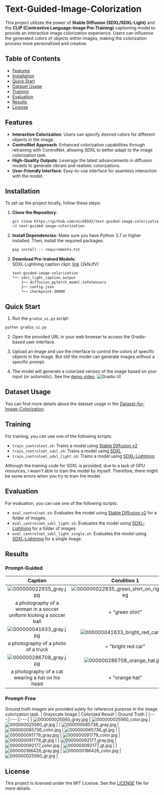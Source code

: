 # Text-Guided-Image-Colorization

This project utilizes the power of **Stable Diffusion (SDXL/SDXL-Light)** and the **CLIP (Contrastive Language-Image Pre-Training)** captioning model to provide an interactive image colorization experience. Users can influence the generated colors of objects within images, making the colorization process more personalized and creative.

## Table of Contents
 - [Features](#features)
 - [Installation](#installation)
 - [Quick Start](#quick-start)
 - [Dataset Usage](#dataset-usage)
 - [Training](#training)
 - [Evaluation](#evaluation)
 - [Results](#results)
 - [License](#license)

## Features

- **Interactive Colorization**: Users can specify desired colors for different objects in the image.
- **ControlNet Approach**: Enhanced colorization capabilities through retraining with ControlNet, allowing SDXL to better adapt to the image colorization task.
- **High-Quality Outputs**: Leverage the latest advancements in diffusion models to generate vibrant and realistic colorizations.
- **User-Friendly Interface**: Easy-to-use interface for seamless interaction with the model.

## Installation

To set up the project locally, follow these steps:

1. **Clone the Repository**:

   ```bash
   git clone https://github.com/nick8592/text-guided-image-colorization.git
   cd text-guided-image-colorization
   ```

2. **Install Dependencies**:
   Make sure you have Python 3.7 or higher installed. Then, install the required packages:

   ```bash
   pip install -r requirements.txt
   ```

3. **Download Pre-trained Models**:   
   SDXL-Lightning caption ckpt: [link](https://gofile.me/7uE8s/FlEhfpWPw) (2kNJfV)

   ```bash
   text-guided-image-colorization
   └── sdxl_light_caption_output
       ├── diffusion_pytorch_model.safetensors
       ├── config.json
       └── checkpoint-30000
   ```

## Quick Start

1. Run the `gradio_ui.py` script:

```bash
python gradio_ui.py
```

2. Open the provided URL in your web browser to access the Gradio-based user interface.

3. Upload an image and use the interface to control the colors of specific objects in the image. But still the model can generate images without a specific prompt.

4. The model will generate a colorized version of the image based on your input (or automatic). See the [demo video](https://x.com/weichenpai/status/1829513077588631987).
![Gradio UI](images/gradio_ui.png)


## Dataset Usage

You can find more details about the dataset usage in the [Dataset-for-Image-Colorization](https://github.com/nick8592/Dataset-for-Image-Colorization).

## Training

For training, you can use one of the following scripts:

- `train_controlnet.sh`: Trains a model using [Stable Diffusion v2](https://huggingface.co/stabilityai/stable-diffusion-2-1)
- `train_controlnet_sdxl.sh`: Trains a model using [SDXL](https://huggingface.co/stabilityai/stable-diffusion-xl-base-1.0)
- `train_controlnet_sdxl_light.sh`: Trains a model using [SDXL-Lightning](https://huggingface.co/ByteDance/SDXL-Lightning)

Although the training code for SDXL is provided, due to a lack of GPU resources, I wasn't able to train the model by myself. Therefore, there might be some errors when you try to train the model.

## Evaluation

For evaluation, you can use one of the following scripts:

- `eval_controlnet.sh`: Evaluates the model using [Stable Diffusion v2](https://huggingface.co/stabilityai/stable-diffusion-2-1) for a folder of images.
- `eval_controlnet_sdxl_light.sh`: Evaluates the model using [SDXL-Lightning](https://huggingface.co/ByteDance/SDXL-Lightning) for a folder of images.
- `eval_controlnet_sdxl_light_single.sh`: Evaluates the model using [SDXL-Lightning](https://huggingface.co/ByteDance/SDXL-Lightning) for a single image.

## Results
### Prompt-Guided
| Caption | Condition 1 | Condition 2 | Condition 3 |
|:---:|:---:|:---:|:---:|
| ![000000022935_gray.jpg](images/000000022935_gray.jpg) | ![000000022935_green_shirt_on_right_girl.jpeg](images/000000022935_green_shirt_on_right_girl.jpeg) | ![000000022935_purple_shirt_on_right_girl.jpeg](images/000000022935_purple_shirt_on_right_girl.jpeg) |![000000022935_red_shirt_on_right_girl.jpeg](images/000000022935_red_shirt_on_right_girl.jpeg) |
| a photography of a woman in a soccer uniform kicking a soccer ball | + "green shirt"| + "purple shirt" | + "red shirt" |
| ![000000041633_gray.jpg](images/000000041633_gray.jpg) | ![000000041633_bright_red_car.jpeg](images/000000041633_bright_red_car.jpeg) | ![000000041633_dark_blue_car.jpeg](images/000000041633_dark_blue_car.jpeg) |![000000041633_black_car.jpeg](images/000000041633_black_car.jpeg) |
| a photography of a photo of a truck | + "bright red car"| + "dark blue car" | + "black car" |
| ![000000286708_gray.jpg](images/000000286708_gray.jpg) | ![000000286708_orange_hat.jpeg](images/000000286708_orange_hat.jpeg) | ![000000286708_pink_hat.jpeg](images/000000286708_pink_hat.jpeg) |![000000286708_yellow_hat.jpeg](images/000000286708_yellow_hat.jpeg) |
| a photography of a cat wearing a hat on his head | + "orange hat"| + "pink hat" | + "yellow hat" |

### Prompt-Free
Ground truth images are provided solely for reference purpose in the image colorization task.
| Grayscale Image | Colorized Result | Ground Truth |
|:---:|:---:|:---:|
| ![000000025560_gray.jpg](images/000000025560_gray.jpg) | ![000000025560_color.jpg](images/000000025560_color.jpg) | ![000000025560_gt.jpg](images/000000025560_gt.jpg) |
| ![000000065736_gray.jpg](images/000000065736_gray.jpg) | ![000000065736_color.jpg](images/000000065736_color.jpg) | ![000000065736_gt.jpg](images/000000065736_gt.jpg) |
| ![000000091779_gray.jpg](images/000000091779_gray.jpg) | ![000000091779_color.jpg](images/000000091779_color.jpg) | ![000000091779_gt.jpg](images/000000091779_gt.jpg) |
| ![000000092177_gray.jpg](images/000000092177_gray.jpg) | ![000000092177_color.jpg](images/000000092177_color.jpg) | ![000000092177_gt.jpg](images/000000092177_gt.jpg) |
| ![000000166426_gray.jpg](images/000000166426_gray.jpg) | ![000000166426_color.jpg](images/000000166426_color.jpg) | ![000000025560_gt.jpg](images/000000166426_gt.jpg) |



## License

This project is licensed under the MIT License. See the [LICENSE](LICENSE) file for more details.
